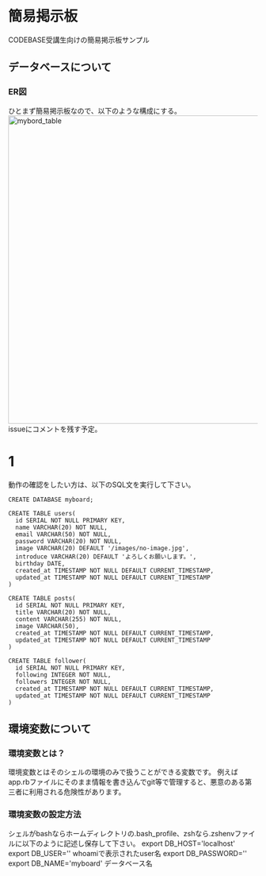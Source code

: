 # 簡易掲示板
CODEBASE受講生向けの簡易掲示板サンプル
 
## データベースについて
 
### ER図
ひとまず簡易掲示板なので、以下のような構成にする。
<img width="621" alt="mybord_table" src="https://user-images.githubusercontent.com/56256994/76152344-e7339380-6101-11ea-9458-c1ddf7a9d21a.png">  
issueにコメントを残す予定。
# 1

動作の確認をしたい方は、以下のSQL文を実行して下さい。
```
CREATE DATABASE myboard;
```
```
CREATE TABLE users(
  id SERIAL NOT NULL PRIMARY KEY,
  name VARCHAR(20) NOT NULL,
  email VARCHAR(50) NOT NULL,
  password VARCHAR(20) NOT NULL,
  image VARCHAR(20) DEFAULT '/images/no-image.jpg',
  introduce VARCHAR(20) DEFAULT 'よろしくお願いします。',
  birthday DATE,
  created_at TIMESTAMP NOT NULL DEFAULT CURRENT_TIMESTAMP,
  updated_at TIMESTAMP NOT NULL DEFAULT CURRENT_TIMESTAMP
)
```
```
CREATE TABLE posts(
  id SERIAL NOT NULL PRIMARY KEY,
  title VARCHAR(20) NOT NULL,
  content VARCHAR(255) NOT NULL,
  image VARCHAR(50),
  created_at TIMESTAMP NOT NULL DEFAULT CURRENT_TIMESTAMP,
  updated_at TIMESTAMP NOT NULL DEFAULT CURRENT_TIMESTAMP
)
```
```
CREATE TABLE follower(
  id SERIAL NOT NULL PRIMARY KEY,
  following INTEGER NOT NULL,
  followers INTEGER NOT NULL,
  created_at TIMESTAMP NOT NULL DEFAULT CURRENT_TIMESTAMP,
  updated_at TIMESTAMP NOT NULL DEFAULT CURRENT_TIMESTAMP
)
```

## 環境変数について
 
### 環境変数とは？
環境変数とはそのシェルの環境のみで扱うことができる変数です。
例えばapp.rbファイルにそのまま情報を書き込んでgit等で管理すると、悪意のある第三者に利用される危険性があります。
 
### 環境変数の設定方法
シェルがbashならホームディレクトリの.bash_profile、zshなら.zshenvファイルに以下のように記述し保存して下さい。
export DB_HOST='localhost'
export DB_USER='' whoamiで表示されたuser名
export DB_PASSWORD=''
export DB_NAME='myboard' データベース名
